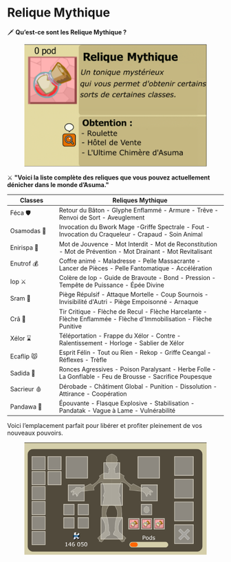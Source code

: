 # Relique Mythique

🗡️ **Qu’est-ce sont les Relique Mythique ?**

<figure><img src="../.gitbook/assets/image.png" alt=""><figcaption></figcaption></figure>

⚔️ **"Voici la liste complète des reliques que vous pouvez actuellement dénicher dans le monde d’Asuma."**

<table data-full-width="false"><thead><tr><th width="146">Classes</th><th width="800">Reliques Mythique</th></tr></thead><tbody><tr><td>Féca 🛡️ </td><td>Retour du Bâton - Glyphe Enflammé - Armure - Trêve - Renvoi de Sort - Aveuglement</td></tr><tr><td>Osamodas 🐗</td><td>Invocation du Bwork Mage -Griffe Spectrale - Fout - Invocation du Craqueleur - Crapaud - Soin Animal</td></tr><tr><td>Enirispa 💓</td><td>Mot de Jouvence - Mot Interdit - Mot de Reconstitution - Mot de Prévention - Mot Drainant - Mot Revitalisant</td></tr><tr><td>Enutrof 💰</td><td>Coffre animé - Maladresse - Pelle Massacrante - Lancer de  Pièces - Pelle Fantomatique - Accélération</td></tr><tr><td>Iop ⚔️</td><td>Colère de Iop - Guide de Bravoute - Bond - Pression - Tempête de Puissance - Épée Divine</td></tr><tr><td>Sram 👿</td><td>Piège Répulsif - Attaque Mortelle - Coup Sournois - Invisibilité d'Autri - Piège Empoisonné - Arnaque</td></tr><tr><td>Crâ 🏹</td><td>Tir Critique - Flèche de Recul - Flèche Harcelante - Flèche Enflammée - Flèche d'Immobilisation - Flèche Punitive</td></tr><tr><td>Xélor ⌛</td><td>Téléportation - Frappe du Xélor - Contre - Ralentissement - Horloge - Sablier de Xélor</td></tr><tr><td>Ecaflip 😾</td><td>Esprit Félin - Tout ou Rien - Rekop - Griffe Ceangal - Réflexes - Trèfle</td></tr><tr><td>Sadida 🌳</td><td>Ronces Agressives - Poison Paralysant - Herbe Folle - La Gonflable - Feu de Brousse - Sacrifice Poupesque</td></tr><tr><td>Sacrieur 🩸</td><td>Dérobade - Châtiment Global - Punition - Dissolution - Attirance - Coopération</td></tr><tr><td>Pandawa 🍻</td><td>Épouvante - Flasque Explosive - Stabilisation - Pandatak - Vague à Lame - Vulnérabilité</td></tr></tbody></table>

Voici l’emplacement parfait pour libérer et profiter pleinement de vos nouveaux pouvoirs.

<figure><img src="../.gitbook/assets/image (19).png" alt=""><figcaption></figcaption></figure>
